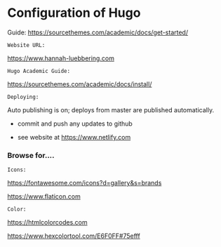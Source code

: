 # Configuration of Hugo
 
Guide: https://sourcethemes.com/academic/docs/get-started/

`Website URL:`

<https://www.hannah-luebbering.com>


`Hugo Academic Guide:`

<https://sourcethemes.com/academic/docs/install/>


`Deploying:`

Auto publishing is on; deploys from master are published automatically.

* commit and push any updates to github

* see website at <https://www.netlify.com>


### Browse for....

`Icons:`

<https://fontawesome.com/icons?d=gallery&s=brands>


<https://www.flaticon.com>


`Color:`

<https://htmlcolorcodes.com>

<https://www.hexcolortool.com/E6F0FF#75efff>





